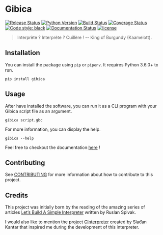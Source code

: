 # Gibica

[![Release Status](https://img.shields.io/pypi/status/gibica.svg)](https://pypi.org/project/gibica)
[![Python Version](https://img.shields.io/pypi/pyversions/gibica.svg)](https://pypi.org/project/gibica)
[![Build Status](https://travis-ci.org/matthieugouel/gibica.svg?branch=master)](https://travis-ci.org/matthieugouel/gibica)
[![Coverage Status](https://coveralls.io/repos/github/matthieugouel/gibica/badge.svg?branch=master)](https://coveralls.io/github/matthieugouel/gibica?branch=master)
[![Code style: black](https://img.shields.io/badge/code%20style-black-000000.svg)](https://github.com/ambv/black)
[![Documentation Status](https://readthedocs.org/projects/gibica/badge/?version=latest)](http://gibica.readthedocs.io/en/latest/?badge=latest)
[![license](https://img.shields.io/github/license/matthieugouel/gibica.svg)](https://github.com/matthieugouel/gibica/blob/master/LICENSE)

> Interprète ? Interprète ? Cuillère ! -- King of Burgundy (Kaamelott).

## Installation

You can install the package using `pip` or `pipenv`. It requires Python 3.6.0+ to run.

```
pip install gibica
```

## Usage

After have installed the software, you can run it as a CLI program with your Gibica script file as an argument.

```
gibica script.gbc
```

For more information, you can display the help.

```
gibica --help
```

Feel free to checkout the documentation [here](http://gibica.readthedocs.io/en/latest/?badge=latest) !

## Contributing

See [CONTRIBUTING](CONTRIBUTING.md) for more information about how to contribute to this project.

## Credits

This project was initially born by the reading of the amazing series of articles [Let’s Build A Simple Interpreter](https://ruslanspivak.com/lsbasi-part1/) written by Ruslan Spivak.

I would also like to mention the project [CInterpreter](https://github.com/SKantar/CInterpreter) created by Slađan Kantar that inspired me during the development of this interpreter.
